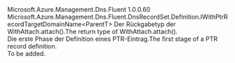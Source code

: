 <Type Name="IPtrRecordSetBlank&lt;ParentT&gt;" FullName="Microsoft.Azure.Management.Dns.Fluent.DnsRecordSet.Definition.IPtrRecordSetBlank&lt;ParentT&gt;">
  <TypeSignature Language="C#" Value="public interface IPtrRecordSetBlank&lt;ParentT&gt; : Microsoft.Azure.Management.Dns.Fluent.DnsRecordSet.Definition.IWithPtrRecordTargetDomainName&lt;ParentT&gt;" />
  <TypeSignature Language="ILAsm" Value=".class public interface auto ansi abstract IPtrRecordSetBlank`1&lt;ParentT&gt; implements class Microsoft.Azure.Management.Dns.Fluent.DnsRecordSet.Definition.IWithPtrRecordTargetDomainName`1&lt;!ParentT&gt;" />
  <TypeSignature Language="DocId" Value="T:Microsoft.Azure.Management.Dns.Fluent.DnsRecordSet.Definition.IPtrRecordSetBlank`1" />
  <TypeSignature Language="VB.NET" Value="Public Interface IPtrRecordSetBlank(Of ParentT)&#xA;Implements IWithPtrRecordTargetDomainName(Of ParentT)" />
  <TypeSignature Language="F#" Value="type IPtrRecordSetBlank&lt;'ParentT&gt; = interface&#xA;    interface IWithPtrRecordTargetDomainName&lt;'ParentT&gt;" />
  <AssemblyInfo>
    <AssemblyName>Microsoft.Azure.Management.Dns.Fluent</AssemblyName>
    <AssemblyVersion>1.0.0.60</AssemblyVersion>
  </AssemblyInfo>
  <TypeParameters>
    <TypeParameter Name="ParentT" />
  </TypeParameters>
  <Interfaces>
    <Interface>
      <InterfaceName>Microsoft.Azure.Management.Dns.Fluent.DnsRecordSet.Definition.IWithPtrRecordTargetDomainName&lt;ParentT&gt;</InterfaceName>
    </Interface>
  </Interfaces>
  <Docs>
    <typeparam name="ParentT"><span data-ttu-id="3b823-101">Der Rückgabetyp der WithAttach.attach().</span><span class="sxs-lookup"><span data-stu-id="3b823-101">The return type of  WithAttach.attach().</span></span></typeparam>
    <summary>
            <span data-ttu-id="3b823-102">Die erste Phase der Definition eines PTR-Eintrag.</span><span class="sxs-lookup"><span data-stu-id="3b823-102">The first stage of a PTR record definition.</span></span>
            </summary>
    <remarks>To be added.</remarks>
  </Docs>
  <Members />
</Type>